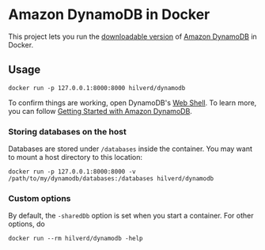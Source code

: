 # Amazon DynamoDB in Docker

This project lets you run the
[downloadable version](http://docs.aws.amazon.com/amazondynamodb/latest/developerguide/DynamoDBLocal.html)
of [Amazon DynamoDB](https://aws.amazon.com/documentation/dynamodb/) in Docker.

## Usage

```
docker run -p 127.0.0.1:8000:8000 hilverd/dynamodb
```

To confirm things are working, open DynamoDB's [Web Shell](http://localhost:8000/shell/). To learn
more, you can follow
[Getting Started with Amazon DynamoDB](http://docs.aws.amazon.com/amazondynamodb/latest/gettingstartedguide/Welcome.html).

### Storing databases on the host

Databases are stored under `/databases` inside the container. You may want to mount a host directory
to this location:

```
docker run -p 127.0.0.1:8000:8000 -v /path/to/my/dynamodb/databases:/databases hilverd/dynamodb
```

### Custom options

By default, the `-sharedDb` option is set when you start a container. For other options, do

```
docker run --rm hilverd/dynamodb -help
```
